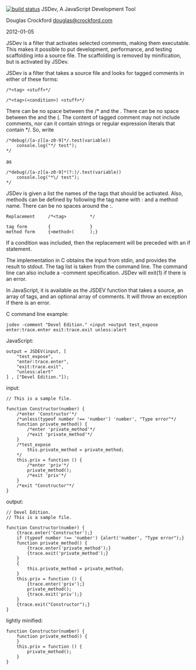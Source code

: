 [![build status](https://secure.travis-ci.org/rwldrn/node-jsdev.png)](http://travis-ci.org/rwldrn/node-jsdev)
JSDev, A JavaScript Development Tool


Douglas Crockford
douglas@crockford.com

2012-01-05

JSDev is a filter that activates selected comments, making them executable.
This makes it possible to put development, performance, and testing scaffolding
into a source file. The scaffolding is removed by minification, but is activated
by JSDev.

JSDev is a filter that takes a source file and looks for tagged comments in
either of these forms:

    /*<tag> <stuff>*/

    /*<tag>(<condition>) <stuff>*/

There can be no space between the /* and the <tag>. There can be no space
between the <tag> and the (. The content of tagged comment may not include
comments, nor can it contain strings or regular expression literals that
contain */. So, write

    /*debug(/[a-z][a-z0-9]*/.test(variable))
        console.log("*/ test");
    */

as

    /*debug(/[a-z][a-z0-9]*(?:)/.test(variable))
        console.log("*\/ test");
    */

JSDev is given a list the names of the tags that should be activated.
Also, methods can be defined by following the tag name with : and a method
name. There can be no spaces around the :.

    Replacement     /*<tag>         */

    tag form        {               }
    method form     {<method>(      );}

If a condition was included, then the replacement will be preceded with an
if statement.

The implementation in C obtains the input from stdin, and provides the result
to stdout. The tag list is taken from the command line. The command line can
also include a -comment specification. JSDev will exit(1) if there is an error.

In JavaScript, it is available as the JSDEV function that takes a source,
an array of tags, and an optional array of comments. It will throw an
exception if there is an error.

C command line example:

    jsdev -comment "Devel Edition." <input >output test_expose enter:trace.enter exit:trace.exit unless:alert

JavaScript:

    output = JSDEV(input, [
        "test_expose",
        "enter:trace.enter",
        "exit:trace.exit",
        "unless:alert"
    ] , ["Devel Edition."]);

input:

    // This is a sample file.

    function Constructor(number) {
        /*enter 'Constructor'*/
        /*unless(typeof number !== 'number') 'number', "Type error"*/
        function private_method() {
            /*enter 'private_method'*/
            /*exit 'private_method'*/
        }
        /*test_expose
            this.private_method = private_method;
        */
        this.priv = function () {
            /*enter 'priv'*/
            private_method();
            /*exit 'priv'*/
        }
        /*exit "Constructor"*/
    }

output:

    // Devel Edition.
    // This is a sample file.

    function Constructor(number) {
        {trace.enter('Constructor');}
        if (typeof number !== 'number') {alert('number', "Type error");}
        function private_method() {
            {trace.enter('private_method');}
            {trace.exit('private_method');}
        }
        {
            this.private_method = private_method;
        }
        this.priv = function () {
            {trace.enter('priv');}
            private_method();
            {trace.exit('priv');}
        }
        {trace.exit("Constructor");}
    }

lightly minified:

    function Constructor(number) {
        function private_method() {
        }
        this.priv = function () {
            private_method();
        }
    }
